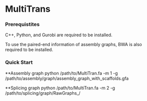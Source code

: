 # MultiTrans


### Prerequistites 

C++, Python, and  Gurobi are required to be installed.

To use the paired-end information of assembly graphs, BWA is also required to be installed.


### Quick Start

**Assembly graph
python /path/to/MultiTran.fa -m 1 -g /path/to/assembly/graph/assembly_graph_with_scaffolds.gfa

**Splicing graph
python /path/to/MultiTran.fa -m 2 -g /path/to/splicing/graph/RawGraphs_/


